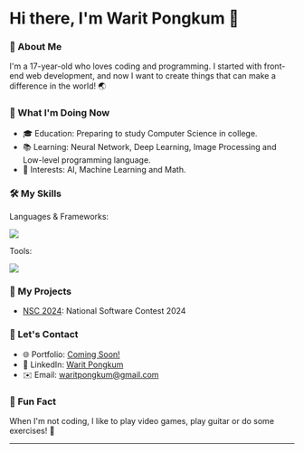 # Hi there, I'm Warit Pongkum 👋
### 🌟 About Me
I'm a 17-year-old who loves coding and programming. I started with front-end web development, and now I want to create things that can make a difference in the world! 🌏

### 🚀 What I'm Doing Now
- 🎓 Education: Preparing to study Computer Science in college.
- 📚 Learning: Neural Network, Deep Learning, Image Processing and Low-level programming language.
- 🤖 Interests: AI, Machine Learning and Math. 

### 🛠️ My Skills
Languages & Frameworks:
<div>
    <img src="https://skillicons.dev/icons?i=html,css,js,ts,react,python,java" /><br>
</div>

Tools:
<div>
    <img src="https://skillicons.dev/icons?i=git,github,vscode" /><br>
</div>

### 🌱 My Projects
- [NSC 2024](#): National Software Contest 2024

### 💬 Let's Contact
- 🌐 Portfolio: [Coming Soon!](#)
- 🔗 LinkedIn: [Warit Pongkum](https://www.linkedin.com/in/warit-pongkum-4089982ba/)
- ✉️ Email: [waritpongkum@gmail.com](mailto:waritpongkum@gmail.com)

### 🎉 Fun Fact
When I'm not coding, I like to play video games, play guitar or do some exercises! 💪

---

